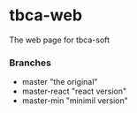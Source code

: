 # tbca-web

The web page for tbca-soft

### Branches
* master "the original"
* master-react "react version"
* master-min "minimil version"
